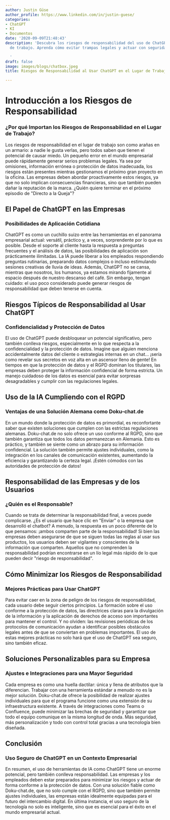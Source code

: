 ```yaml
---
author: Justin Güse
author_profile: https://www.linkedin.com/in/justin-guese/
categories:
- ChatGPT
- KI
- Documentos
date: '2020-09-09T21:48:43'
description: 'Descubra los riesgos de responsabilidad del uso de ChatGPT en el lugar
  de trabajo. Aprenda cómo evitar trampas legales y actuar con seguridad jurídica.

  '
draft: false
image: images/blogs/chatbox.jpeg
title: Riesgos de Responsabilidad al Usar ChatGPT en el Lugar de Trabajo

---
```

# Introducción a los Riesgos de Responsabilidad

### ¿Por qué Importan los Riesgos de Responsabilidad en el Lugar de Trabajo?

Los riesgos de responsabilidad en el lugar de trabajo son como arañas en un armario: a nadie le gusta verlas, pero todos saben que tienen el potencial de causar miedo. Un pequeño error en el mundo empresarial puede rápidamente generar serios problemas legales. Ya sea por omisiones, información errónea o protección de datos inadecuada, los riesgos están presentes mientras gestionamos el próximo gran proyecto en la oficina. Las empresas deben abordar proactivamente estos riesgos, ya que no solo implican consecuencias financieras, sino que también pueden dañar la reputación de la marca. ¿Quién quiere terminar en el próximo episodio de "Directo a la Queja"?

## El Papel de ChatGPT en las Empresas

### Posibilidades de Aplicación Cotidiana

ChatGPT es como un cuchillo suizo entre las herramientas en el panorama empresarial actual: versátil, práctico y, a veces, sorprendente por lo que es posible. Desde el soporte al cliente hasta la respuesta a preguntas frecuentes y el análisis de datos, las posibilidades de aplicación son prácticamente ilimitadas. La IA puede liberar a los empleados respondiendo preguntas rutinarias, preparando datos complejos o incluso estimulando sesiones creativas de lluvia de ideas. Además, ChatGPT no se cansa, mientras que nosotros, los humanos, ya estamos mirando fijamente al espacio después de nuestro descanso del café. Sin embargo, tengan cuidado: el uso poco considerado puede generar riesgos de responsabilidad que deben tenerse en cuenta.

## Riesgos Típicos de Responsabilidad al Usar ChatGPT

### Confidencialidad y Protección de Datos

El uso de ChatGPT puede desbloquear un potencial significativo, pero también conlleva riesgos, especialmente en lo que respecta a la confidencialidad y la protección de datos. Imagine que alguien menciona accidentalmente datos del cliente o estrategias internas en un chat... ¡sería como revelar sus secretos en voz alta en un ascensor lleno de gente! En tiempos en que la protección de datos y el RGPD dominan los titulares, las empresas deben proteger la información confidencial de forma estricta. Un manejo cuidadoso de los datos es esencial para evitar sorpresas desagradables y cumplir con las regulaciones legales.

## Uso de la IA Cumpliendo con el RGPD

### Ventajas de una Solución Alemana como Doku-chat.de

En un mundo donde la protección de datos es primordial, es reconfortante saber que existen soluciones que cumplen con las estrictas regulaciones alemanas. Doku-chat.de no solo ofrece un uso conforme al RGPD, sino que también garantiza que todos los datos permanezcan en Alemania. Esto es práctico, y también se siente como un abrazo para su información confidencial. La solución también permite ajustes individuales, como la integración en los canales de comunicación existentes, aumentando la eficiencia y garantizando la certeza legal. ¡Estén cómodos con las autoridades de protección de datos!

## Responsabilidad de las Empresas y de los Usuarios

### ¿Quién es el Responsable?

Cuando se trata de determinar la responsabilidad final, a veces puede complicarse. ¿Es el usuario que hace clic en "Enviar" o la empresa que desarrolló el chatbot? A menudo, la respuesta es un poco diferente de lo que pensamos: ¡ambos comparten parte de la responsabilidad! Si bien las empresas deben asegurarse de que se siguen todas las reglas al usar sus productos, los usuarios deben ser vigilantes y conscientes de la información que comparten. Aquellos que no comprenden la responsabilidad podrían encontrarse en un lío legal más rápido de lo que pueden decir "riesgo de responsabilidad".

## Cómo Minimizar los Riesgos de Responsabilidad

### Mejores Prácticas para Usar ChatGPT

Para evitar caer en la zona de peligro de los riesgos de responsabilidad, cada usuario debe seguir ciertos principios. La formación sobre el uso conforme a la protección de datos, las directrices claras para la divulgación de la información y la aplicación de derechos de acceso son importantes para mantener el control. Y no olviden: las revisiones periódicas de los protocolos de comunicación ayudan a identificar posibles obstáculos legales antes de que se conviertan en problemas importantes. El uso de estas mejores prácticas no solo hará que el uso de ChatGPT sea seguro, sino también eficaz.

## Soluciones Personalizables para su Empresa

### Ajustes e Integraciones para una Mayor Seguridad

Cada empresa es como una huella dactilar: única y llena de atributos que la diferencian. Trabajar con una herramienta estándar a menudo no es la mejor solución. Doku-chat.de ofrece la posibilidad de realizar ajustes individuales para que el programa funcione como una extensión de su infraestructura existente. A través de integraciones como Teams o Confluence, puede minimizar las brechas de seguridad y garantizar que todo el equipo comunique en la misma longitud de onda. Más seguridad, más personalización y todo con control total gracias a una tecnología bien diseñada.

## Conclusión

### Uso Seguro de ChatGPT en un Contexto Empresarial

En resumen, el uso de herramientas de IA como ChatGPT tiene un enorme potencial, pero también conlleva responsabilidad. Las empresas y los empleados deben estar preparados para minimizar los riesgos y actuar de forma conforme a la protección de datos. Con una solución fiable como Doku-chat.de, que no solo cumple con el RGPD, sino que también permite ajustes individuales, las empresas están idealmente equipadas para el futuro del intercambio digital. En última instancia, el uso seguro de la tecnología no solo es inteligente, sino que es esencial para el éxito en el mundo empresarial actual.

